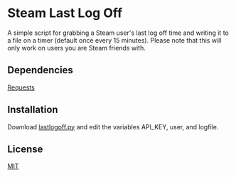 # Steam Last Log Off

A simple script for grabbing a Steam user's last log off time and writing it to a file on a timer (default once every 15 minutes). Please note that this will only work on users you are Steam friends with.

## Dependencies

[Requests](https://pypi.org/project/requests/)

## Installation

Download [lastlogoff.py](https://github.com/4AEM/steam-last-log-off/blob/main/lastlogoff.py) and edit the variables API_KEY, user, and logfile.

## License

[MIT](https://choosealicense.com/licenses/mit/)
